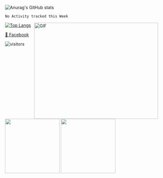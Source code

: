 ![Anurag's GitHub stats](https://github-readme-stats.vercel.app/api?username=huutoan02&show_icons=true&theme=radical&include_all_commits=true&count_private=true)

<!--START_SECTION:waka-->
```text
No Activity tracked this Week
```
<!--END_SECTION:waka-->

<img align="right" alt="GIF" src="https://github.com/Gapur/Gapur/blob/master/coding.gif?raw=true" width="408" height="318" />

[![Top Langs](https://github-readme-stats.vercel.app/api/top-langs/?username=huutoan02&layout=compact)](#)



[📘 Facebook](https://www.facebook.con/huutoan02)

![visitors](https://visitor-badge.glitch.me/badge?page_id=page.id)

<p>
  <img height="180em" src="https://github-readme-stats.vercel.app/api?username=huutoan02&show_icons=true&hide_border=true&&count_private=true&include_all_commits=true" />
  <img height="180em" src="https://github-readme-stats.vercel.app/api/top-langs/?username=huutoan02&exclude_repo=KNN-Image-Classification&show_icons=true&hide_border=true&layout=compact&langs_count=8"/>
</p>
